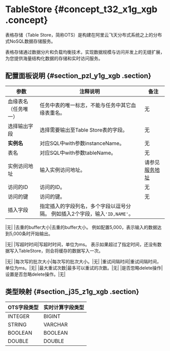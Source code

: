 # TableStore {#concept_t32_x1g_xgb .concept}

表格存储（Table Store，简称OTS）是构建在阿里云飞天分布式系统之上的分布式NoSQL数据存储服务。

表格存储通过数据分片和负载均衡技术，实现数据规模与访问并发上的无缝扩展，为您提供海量结构化数据的存储和实时访问服务。

## 配置面板说明 {#section_pzl_y1g_xgb .section}

|参数|注释说明|备注|
|--|----|--|
|血缘表名（任务唯一）|任务中表的唯一标志，不能与任务中其它血缘表重名。|无|
|选择输出字段|选择需要输出至Table Store表的字段。|无|
|**实例名**|对应SQL中with参数instanceName。|无|
|表名|对应SQL中with参数tableName。|无|
|实例访问地址|输入实例访问地址。|请参见[服务地址](../../../../cn.zh-CN/开发指南/基础概念/服务地址.md#)|
|访问的ID|访问的ID。|无|
|访问的键|访问的键。|无|
|插入字段|指定插入的字段列名，多个字段以逗号分隔。 例如插入2个字段，输入`'ID,NAME'`。

 |无|
|去重的buffer大小|去重的buffer大小。 例如配置5,000，表示输入的数据达到5,000条时开始输出。

 |无|
|写超时时间|写超时时间，单位为ms。 表示如果超过了指定时间，还没有数据写入TableStore，则会将缓存的数据写入一次。

 |无|
|每次写的批次大小|每次写的批次大小。|无|
|重试间隔时间|重试间隔时间，单位为ms。|无|
|最大重试次数|最多可以重试的次数。|无|
|是否忽略delete操作|设置是否忽略delete操作。|无|

## 类型映射 {#section_j35_z1g_xgb .section}

|OTS字段类型|实时计算字段类型|
|-------|--------|
|INTEGER|BIGINT|
|STRING|VARCHAR|
|BOOLEAN|BOOLEAN|
|DOUBLE|DOUBLE|

